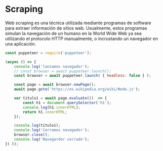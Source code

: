 # Scraping

Web scraping es una técnica utilizada mediante programas de software para extraer información de sitios web. Usualmente, estos programas simulan la navegación de un humano en la World Wide Web ya sea utilizando el protocolo HTTP manualmente, o incrustando un navegador en una aplicación.

```jsx
const puppeteer = require('puppeteer');

(async () => {
    console.log('lanzamos navegador');
    // const browser = await puppeteer.launch();
    const browser = await puppeteer.launch( { headless: false } );

    const page = await browser.newPage();
    await page.goto('https://es.wikipedia.org/wiki/Node.js');

    var titulo1 = await page.evaluate(()  => {
        const h1 = document.querySelector('h1');
        console.log(h1.innerHTML);
        return h1.innerHTML;
    });

    console.log(titulo1);
    console.log('Cerramos navegador');
    browser.close();
    console.log('Navegardor cerrado');
}) ();
```